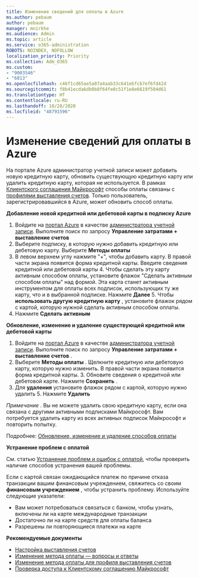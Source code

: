 ```yaml
---
title: Изменение сведений для оплаты в Azure
ms.author: pebaum
author: pebaum
manager: mnirkhe
ms.audience: Admin
ms.topic: article
ms.service: o365-administration
ROBOTS: NOINDEX, NOFOLLOW
localization_priority: Priority
ms.collection: Adm_O365
ms.custom:
- "9003546"
- "6813"
ms.openlocfilehash: c46f1cd65ae5a07a4aab33c641ebfcb7ef6fd42d
ms.sourcegitcommit: f8b41ecda6db0b8f64fe0c51f1e8e6619f504d61
ms.translationtype: HT
ms.contentlocale: ru-RU
ms.lasthandoff: 10/28/2020
ms.locfileid: "48791596"
---
```

# <a name="change-payment-information-in-azure"></a>Изменение сведений для оплаты в Azure

На портале Azure администратор учетной записи может добавить новую кредитную карту, обновить существующую кредитную карту или удалить кредитную карту, которая не используется. В рамках [Клиентского соглашения Майкрософт](https://docs.microsoft.com/azure/billing/billing-how-to-change-credit-card?WT.mc_id=Portal-Microsoft_Azure_Support#check-access-to-a-microsoft-customer-agreement) способы оплаты связаны с [профилями выставления счетов](https://docs.microsoft.com/azure/billing/billing-how-to-change-credit-card?WT.mc_id=Portal-Microsoft_Azure_Support#change-payment-method-for-a-billing-profile). Только пользователь, зарегистрировавшийся в Azure, может обновить способ оплаты.

**Добавление новой кредитной или дебетовой карты в подписку Azure**

1. Войдите на [портал Azure](https://portal.azure.com/) в качестве [администратора учетной записи](https://docs.microsoft.com/azure/billing/billing-subscription-transfer?WT.mc_id=Portal-Microsoft_Azure_Support#whoisaa). Выполните поиск по запросу **Управление затратами + выставление счетов**
2. Выберите подписку, в которую нужно добавить кредитную или дебетовую карту. Выберите **Методы оплаты**
3. В левом верхнем углу нажмите "+", чтобы добавить карту. В правой части экрана появится форма кредитной карты. Введите сведения кредитной или дебетовой карты 4. Чтобы сделать эту карту активным способом оплаты, установите флажок "Сделать активным способом оплаты" над формой. Эта карта станет активным инструментом для оплаты всех подписок, использующих ту же карту, что и в выбранной подписке. Нажмите **Далее** 5. Чтобы **использовать другую кредитную карту** , установите флажок рядом с картой, которую нужной сделать активным способом оплаты.
6. Нажмите **Сделать активным**

**Обновление, изменение и удаление существующей кредитной или дебетовой карты**

1. Войдите на [портал Azure](https://portal.azure.com/) в качестве [администратора учетной записи](https://docs.microsoft.com/azure/billing/billing-subscription-transfer?WT.mc_id=Portal-Microsoft_Azure_Support#whoisaa). Выполните поиск по запросу **Управление затратами + выставление счетов** .
2. Выберите **Методы оплаты** . Щелкните кредитную или дебетовую карту, которую нужно изменить. В правой части экрана появится форма кредитной карты. 3. Обновите сведения о кредитной или дебетовой карте. Нажмите **Сохранить** .
4. Для **удаления** установите флажок рядом с картой, которую нужно удалить 5. Нажмите **Удалить**

_Примечание_ . Вы не можете удалить свою кредитную карту, если она связана с другими активными подписками Майкрософт. Вам потребуется удалить карту из всех активных подписок Майкрософт и повторить попытку.

Подробнее: [Обновление, изменение и удаление способов оплаты](https://docs.microsoft.com/azure/billing/billing-how-to-change-credit-card?WT.mc_id=Portal-Microsoft_Azure_Support)

**Устранение проблем с оплатой**

См. статью [Устранение проблем и ошибок с оплатой](https://support.microsoft.com/help/4505172/troubleshooting-payment-issues), чтобы проверить наличие способов устранения вашей проблемы.

Если с картой связан ожидающийся платеж по причине отказа транзакции вашим финансовым учреждением, свяжитесь со своим **финансовым учреждением** , чтобы устранить проблему. Используйте следующие указатели:

- Вам может потребоваться связаться с банком, чтобы узнать, включены ли на карте международные транзакции
- Достаточно ли на карте средств для оплаты баланса
- Разрешены ли повторяющиеся платежи на карте

**Рекомендуемые документы**

- [Настройка выставления счетов](https://azure.microsoft.com/pricing/invoicing/)
- [Изменение метода оплаты — вопросы и ответы](https://docs.microsoft.com/azure/billing/billing-how-to-change-credit-card?WT.mc_id=Portal-Microsoft_Azure_Support#frequently-asked-questions)
- [Изменение метода оплаты для профиля выставления счетов](https://docs.microsoft.com/azure/billing/billing-how-to-change-credit-card?WT.mc_id=Portal-Microsoft_Azure_Support#change-payment-method-for-a-billing-profile)
- [Проверка доступа к Клиентскому соглашению Майкрософт](https://docs.microsoft.com/azure/billing/billing-how-to-change-credit-card?WT.mc_id=Portal-Microsoft_Azure_Support#check-access-to-a-microsoft-customer-agreement)